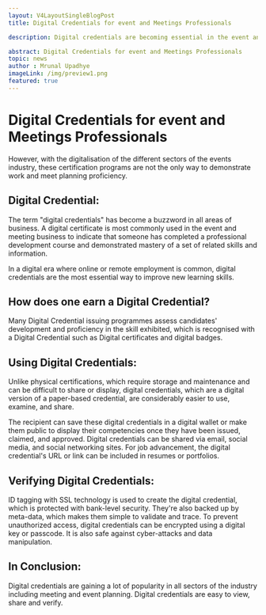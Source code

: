 ```yaml
---
layout: V4LayoutSingleBlogPost
title: Digital Credentials for event and Meetings Professionals 

description: Digital credentials are becoming essential in the event and meeting industry, offering easy verification and sharing of professional skills.

abstract: Digital Credentials for event and Meetings Professionals 
topic: news
author : Mrunal Upadhye
imageLink: /img/preview1.png
featured: true
---
```


# Digital Credentials for event and Meetings Professionals

However, with the digitalisation of the different sectors of the events industry, these certification programs are not the only way to demonstrate work and meet planning proficiency.

## Digital Credential:

The term "digital credentials" has become a buzzword in all areas of business. A digital certificate is most commonly used in the event and meeting business to indicate that someone has completed a professional development course and demonstrated mastery of a set of related skills and information.

In a digital era where online or remote employment is common, digital credentials are the most essential way to improve new learning skills.

## How does one earn a Digital Credential?

Many Digital Credential issuing programmes assess candidates' development and proficiency in the skill exhibited, which is recognised with a Digital Credential such as Digital certificates and digital badges.

## Using Digital Credentials:

Unlike physical certifications, which require storage and maintenance and can be difficult to share or display, digital credentials, which are a digital version of a paper-based credential, are considerably easier to use, examine, and share.

The recipient can save these digital credentials in a digital wallet or make them public to display their competencies once they have been issued, claimed, and approved. Digital credentials can be shared via email, social media, and social networking sites. For job advancement, the digital credential's URL or link can be included in resumes or portfolios.

## Verifying Digital Credentials:

ID tagging with SSL technology is used to create the digital credential, which is protected with bank-level security. They're also backed up by meta-data, which makes them simple to validate and trace. To prevent unauthorized access, digital credentials can be encrypted using a digital key or passcode. It is also safe against cyber-attacks and data manipulation.

## In Conclusion:

Digital credentials are gaining a lot of popularity in all sectors of the industry including meeting and event planning. Digital credentials are easy to view, share and verify.





